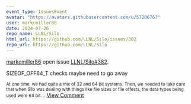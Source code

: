 ```yaml
---
event_type: IssuesEvent
avatar: "https://avatars.githubusercontent.com/u/5720676?"
user: markcmiller86
date: 2024-07-26
repo_name: LLNL/Silo
html_url: https://github.com/LLNL/Silo/issues/382
repo_url: https://github.com/LLNL/Silo
---
```


<a href='https://github.com/markcmiller86' target='_blank'>markcmiller86</a> open issue <a href='https://github.com/LLNL/Silo/issues/382' target='_blank'>LLNL/Silo#382</a>.

<p>SIZEOF_OFF64_T checks maybe need to go away</p><small>At one time, we had quite a mix of 32 and 64 bit systems. Then, we needed to take care that when Silo was dealing with things like file sizes or file offests, the data types being used were 64 bit. ...</small><a href='https://github.com/LLNL/Silo/issues/382' target='_blank'>View Comment</a>